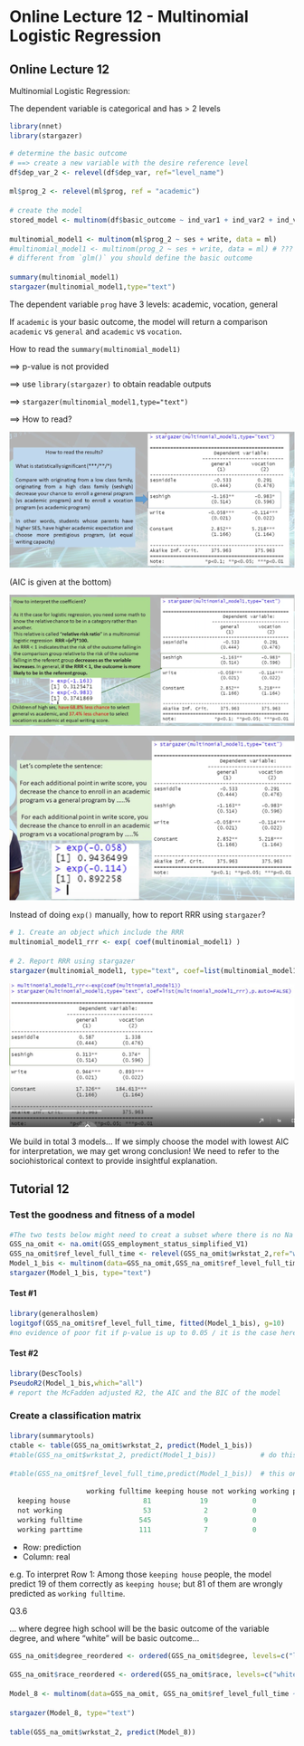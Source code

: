 # Online Lecture 12 - Multinomial Logistic Regression

## Online Lecture 12

Multinomial Logistic Regression:

The dependent variable is categorical and has > 2 levels



```R
library(nnet)
library(stargazer)
```



```R
# determine the basic outcome
# ==> create a new variable with the desire reference level
df$dep_var_2 <- relevel(df$dep_var, ref="level_name")

ml$prog_2 <- relevel(ml$prog, ref = "academic")

# create the model
stored_model <- multinom(df$basic_outcome ~ ind_var1 + ind_var2 + ind_varn, data=data_name)

multinomial_model1 <- multinom(ml$prog_2 ~ ses + write, data = ml)
#multinomial_model1 <- multinom(prog_2 ~ ses + write, data = ml) # ???
# different from `glm()` you should define the basic outcome

summary(multinomial_model1)
stargazer(multinomial_model1,type="text")
```

The dependent variable `prog` have 3 levels: academic, vocation, general

If `academic` is your basic outcome, the model will return a comparison `academic` vs `general` and `academic` vs `vocation`.



How to read the `summary(multinomial_model1)`

==> p-value is not provided

==> use `library(stargazer)` to obtain readable outputs

==> `stargazer(multinomial_model1,type="text")`

==> How to read?

![](Online_lec_12_img/1.png)

(AIC is given at the bottom)

![](Online_lec_12_img/2.png)

![](Online_lec_12_img/3.png)

Instead of doing `exp()` manually, how to report RRR using `stargazer`?

```R
# 1. Create an object which include the RRR 
multinomial_model1_rrr <- exp( coef(multinomial_model1) )

# 2. Report RRR using stargazer
stargazer(multinomial_model1, type="text", coef=list(multinomial_model1_rrr), p.auto=FALSE)
```

![](Online_lec_12_img/4.png)



We build in total 3 models... If we simply choose the model with lowest AIC for interpretation, we may get wrong conclusion! We need to refer to the sociohistorical context to provide insightful explanation.



## Tutorial 12

### Test the goodness and fitness of a model

```R
#The two tests below might need to creat a subset where there is no Na using na.omit
GSS_na_omit <- na.omit(GSS_employment_status_simplified_V1)
GSS_na_omit$ref_level_full_time <- relevel(GSS_na_omit$wrkstat_2,ref="working fulltime")
Model_1_bis <- multinom(data=GSS_na_omit,GSS_na_omit$ref_level_full_time ~ sexnow + age + degree)
stargazer(Model_1_bis, type="text")
```

#### Test #1

```R
library(generalhoslem)
logitgof(GSS_na_omit$ref_level_full_time, fitted(Model_1_bis), g=10)
#no evidence of poor fit if p-value is up to 0.05 / it is the case here --- p-value = 0.7333
```

#### Test #2

```R
library(DescTools)
PseudoR2(Model_1_bis,which="all")
# report the McFadden adjusted R2, the AIC and the BIC of the model
```



### Create a classification matrix

```R
library(summarytools)
ctable <- table(GSS_na_omit$wrkstat_2, predict(Model_1_bis))
#table(GSS_na_omit$wrkstat_2, predict(Model_1_bis))           # do this directly

#table(GSS_na_omit$ref_level_full_time,predict(Model_1_bis))  # this one is easier to read
```

```R
                   working fulltime keeping house not working working parttime
  keeping house                  81            19           0                0
  not working                    53             2           0                0
  working fulltime              545             9           0                0
  working parttime              111             7           0                0
```

* Row: prediction
* Column: real

e.g. To interpret Row 1: Among those `keeping house` people, the model predict 19 of them correctly as `keeping house`; but 81 of them are wrongly predicted as `working fulltime`.



Q3.6

... where degree high school will be the basic outcome of the variable degree, and where “white” will be basic outcome...

```R
GSS_na_omit$degree_reordered <- ordered(GSS_na_omit$degree, levels=c("lt high school","high school","junior college","bachelor","graduate"))

GSS_na_omit$race_reordered <- ordered(GSS_na_omit$race, levels=c("white","black","other"))

Model_8 <- multinom(data=GSS_na_omit, GSS_na_omit$ref_level_full_time ~ sexnow + age_sq + degree_reordered + race_reordered + childs_2)

stargazer(Model_8, type="text")

table(GSS_na_omit$wrkstat_2, predict(Model_8))
```

